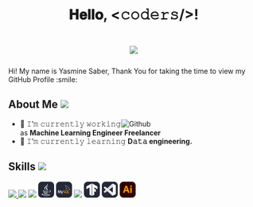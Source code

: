 <h1 align="center">
  𝐇𝐞𝐥𝐥𝐨, &lt;𝚌𝚘𝚍𝚎𝚛𝚜/&gt;!
  <br>
  <br>
  <img src="https://camo.githubusercontent.com/57d23ae617d59de5040f5f5bebad81f4dc233c2aad174e5a6214c29ed23dee29/68747470733a2f2f6d656469612e74656e6f722e636f6d2f70506f556d69305a31665541414141432f6361742d7065742e676966" width="120px" />
</h1>

<div size='20px'> Hi! My name is Yasmine Saber, Thank You for taking the time to view my GitHub Profile :smile: 
</div>

<h2> About Me <img src = "https://media0.giphy.com/media/KDDpcKigbfFpnejZs6/giphy.gif?cid=ecf05e47oy6f4zjs8g1qoiystc56cu7r9tb8a1fe76e05oty&rid=giphy.gif" width = 100px></h2>

<img width="55%" align="right" alt="Github" src="https://raw.githubusercontent.com/onimur/.github/master/.resources/git-header.svg" />

- 🔭 𝙸’𝚖 𝚌𝚞𝚛𝚛𝚎𝚗𝚝𝚕𝚢 𝚠𝚘𝚛𝚔𝚒𝚗𝚐 as **Machine Learning Engineer Freelancer**
- 🌱 𝙸’𝚖 𝚌𝚞𝚛𝚛𝚎𝚗𝚝𝚕𝚢 𝚕𝚎𝚊𝚛𝚗𝚒𝚗𝚐 **D𝚊𝚝𝚊 engineering.**

<h2> Skills <img src="https://media2.giphy.com/media/QssGEmpkyEOhBCb7e1/giphy.gif?cid=ecf05e47a0n3gi1bfqntqmob8g9aid1oyj2wr3ds3mg700bl&rid=giphy.gif" width="32px"></h2>
<a href= https://github.com/yassminSaber?tab=repositories&q=&type=&language=python&sort=> <img width="32px" src="https://raw.githubusercontent.com/rahulbanerjee26/githubAboutMeGenerator/main/icons/python.svg"> </a>
<a> <img width="32px" src="https://github.com/tandpfun/skill-icons/blob/main/icons/ScikitLearn-Dark.svg"> </a>
<a> <img width="32px" src="https://raw.githubusercontent.com/rahulbanerjee26/githubAboutMeGenerator/main/icons/sqlite.svg"> </a>
<a> <img width="32px" src="https://github.com/tandpfun/skill-icons/blob/main/icons/Java-Dark.svg"> </a>
<a> <img width="32px" src="https://github.com/tandpfun/skill-icons/blob/main/icons/MySQL-Dark.svg"> </a>
<a> <img width="32px" src="https://github.com/tandpfun/skill-icons/blob/main/icons/OpenCV-Dark.svg"> </a>
<a> <img width="32px" src="https://github.com/tandpfun/skill-icons/blob/main/icons/TensorFlow-Dark.svg"> </a>
<a> <img width="32px" src="https://github.com/tandpfun/skill-icons/blob/main/icons/VSCode-Dark.svg"> </a>
<a> <img width="32px" src="https://github.com/tandpfun/skill-icons/blob/main/icons/Illustrator.svg"> </a>
